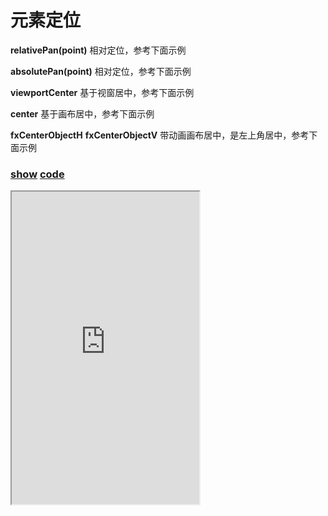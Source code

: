 # 元素定位

**relativePan(point)** 相对定位，参考下面示例

**absolutePan(point)** 相对定位，参考下面示例

**viewportCenter** 基于视窗居中，参考下面示例

**center** 基于画布居中，参考下面示例

**fxCenterObjectH** **fxCenterObjectV** 带动画画布居中，是左上角居中，参考下面示例

### [**show**](https://zhuanwan.github.io/web/fabric/元素操作/元素定位1)  [**code**](https://github.com/zhuanwan/web/blob/mater/src/pages/fabric/元素操作/元素定位1.jsx)

<iframe style="height:500px" class="custom-iframe" src="https://zhuanwan.github.io/web/fabric/元素操作/元素定位1">  
 </iframe>


